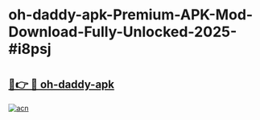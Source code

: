 # oh-daddy-apk-Premium-APK-Mod-Download-Fully-Unlocked-2025-#i8psj

# <h2><a href="https://bedroomkl.my?title=oh-daddy-apk&ref=1AP">🔗👉 🔴 oh-daddy-apk</a></h2>

[![acn](https://github.com/user-attachments/assets/0f9c940e-d8b0-45ae-aac7-cd30a18b3e1c)](https://bedroomkl.my?title=oh-daddy-apk&ref=1AP)

